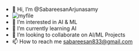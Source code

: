 - 👋 Hi, I’m @SabareesanArjunasamy
- ![myfile](https://www.mkgifs.com/wp-content/uploads/2022/04/Kakashi-Hatake-GIF-Wallpaper.gif)
- 👀 I’m interested in AI & ML
- 🌱 I’m currently learning AI
- 💞️ I’m looking to collaborate on AI/ML Projects
- 📫 How to reach me sabareesan833@gmail.com

<!---
SabareesanArjunasamy/SabareesanArjunasamy is a ✨ special ✨ repository because its `README.md` (this file) appears on your GitHub profile.
You can click the Preview link to take a look at your changes.
--->
